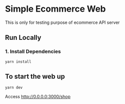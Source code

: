 # Simple Ecommerce Web
This is only for testing purpose of ecommerce API server

## Run Locally
### 1. Install Dependencies

```
yarn install
```


## To start the web up 
```
yarn dev
```

Access  http://0.0.0.0:3000/shop
